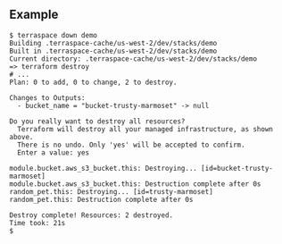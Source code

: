## Example

    $ terraspace down demo
    Building .terraspace-cache/us-west-2/dev/stacks/demo
    Built in .terraspace-cache/us-west-2/dev/stacks/demo
    Current directory: .terraspace-cache/us-west-2/dev/stacks/demo
    => terraform destroy
    # ...
    Plan: 0 to add, 0 to change, 2 to destroy.

    Changes to Outputs:
      - bucket_name = "bucket-trusty-marmoset" -> null

    Do you really want to destroy all resources?
      Terraform will destroy all your managed infrastructure, as shown above.
      There is no undo. Only 'yes' will be accepted to confirm.
      Enter a value: yes

    module.bucket.aws_s3_bucket.this: Destroying... [id=bucket-trusty-marmoset]
    module.bucket.aws_s3_bucket.this: Destruction complete after 0s
    random_pet.this: Destroying... [id=trusty-marmoset]
    random_pet.this: Destruction complete after 0s

    Destroy complete! Resources: 2 destroyed.
    Time took: 21s
    $